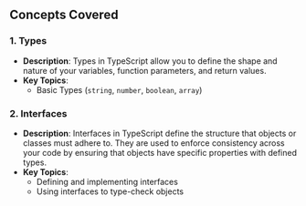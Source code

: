 ## Concepts Covered

### 1. **Types**
   - **Description**: 
     Types in TypeScript allow you to define the shape and nature of your variables, function parameters, and return values.
   - **Key Topics**:
     - Basic Types (`string`, `number`, `boolean`, `array`)

### 2. **Interfaces**
   - **Description**:
     Interfaces in TypeScript define the structure that objects or classes must adhere to. They are used to enforce consistency across your code by ensuring that objects have specific properties with defined types.
   - **Key Topics**:
     - Defining and implementing interfaces
     - Using interfaces to type-check objects